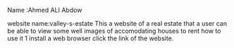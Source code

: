 Name :Ahmed ALI  Abdow

website name:valley-s-estate
This a website of  a real estate  that  a user can be able to view some well images of accomodating houses to rent
 how to use it
 1 install  a web browser
 click the link of the website.
 
